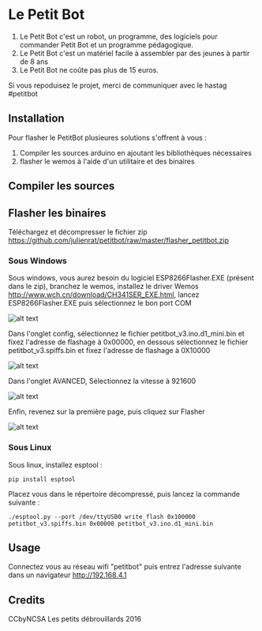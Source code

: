 # Le Petit Bot
1. Le Petit Bot c'est un robot, un programme, des logiciels pour commander Petit Bot et un programme pédagogique.
2. Le Petit Bot c'est un matériel facile à assembler par des jeunes à partir de 8 ans
3. Le Petit Bot ne coûte pas plus de 15 euros.

Si vous repoduisez le projet, merci de communiquer avec le hastag #petitbot
## Installation
Pour flasher le PetitBot plusieures solutions s'offrent à vous :

1. Compiler les sources arduino en ajoutant les bibliothèques nécessaires
2. flasher le wemos à l'aide d'un utilitaire et des binaires

## Compiler les sources

## Flasher les binaires
Téléchargez et décompresser le fichier zip https://github.com/julienrat/petitbot/raw/master/flasher_petitbot.zip
### Sous Windows
Sous windows, vous aurez besoin du logiciel ESP8266Flasher.EXE (présent dans le zip), branchez le wemos, installez le driver Wemos http://www.wch.cn/download/CH341SER_EXE.html, lancez ESP8266Flasher.EXE puis sélectionnez le bon port COM


![alt text](https://github.com/julienrat/petitbot/raw/master/images/Capture.PNG "Logo Title Text 1")


Dans l'onglet config, sélectionnez le fichier petitbot_v3.ino.d1_mini.bin et fixez l'adresse de flashage à 0x00000, en dessous sélectionnez le fichier petitbot_v3.spiffs.bin et fixez l'adresse de flashage à 0X10000


![alt text](https://github.com/julienrat/petitbot/raw/master/images/Capture2.PNG "Logo Title Text 1")


Dans l'onglet AVANCED, Sélectionnez la vitesse à 921600


![alt text](https://github.com/julienrat/petitbot/raw/master/images/Capture3.PNG "Logo Title Text 1")


Enfin, revenez sur la première page, puis cliquez sur Flasher


![alt text](https://github.com/julienrat/petitbot/raw/master/images/Capture.PNG "Logo Title Text 1")
### Sous Linux
Sous linux, installez esptool :

```pip install esptool```

Placez vous dans le répertoire décompressé, puis lancez la commande suivante :

```./esptool.py --port /dev/ttyUSB0 write_flash 0x100000 petitbot_v3.spiffs.bin 0x00000 petitbot_v3.ino.d1_mini.bin```


## Usage
Connectez vous au réseau wifi "petitbot" puis entrez l'adresse suivante dans un navigateur http://192.168.4.1

## Credits
CCbyNCSA Les petits débrouillards 2016

